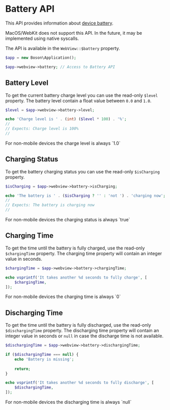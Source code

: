 # Battery API

<show-structure for="chapter" depth="2"/>
<secondary-label ref="security-limitations"/>
<secondary-label ref="macos-limitations"/>

This API provides information about 
[device battery](https://developer.mozilla.org/en-US/docs/Web/API/Battery_Status_API).

<warning>
MacOS/WebKit does not support this API. In the future, it 
may be implemented using native syscalls.
</warning>

The API is available in the `WebView::$battery` property.

```php
$app = new Boson\Application();

$app->webview->battery; // Access to Battery API
```

## Battery Level
<secondary-label ref="read-only"/>

To get the current battery charge level you can use the read-only 
`$level` property. The battery level contain a float value 
between `0.0` and `1.0`.

```php
$level = $app->webview->battery->level;

echo 'Charge level is ' . (int) ($level * 100) . '%';
// 
// Expects: Charge level is 100%
// 
```

<note>
For non-mobile devices the charge level is always `1.0`
</note>

## Charging Status
<secondary-label ref="read-only"/>

To get the battery charging status you can use the read-only
`$isCharging` property.

```php
$isCharging = $app->webview->battery->isCharging;

echo 'The battery is ' . ($isCharging ? '' : 'not ') . 'charging now';
// 
// Expects: The battery is charging now
// 
```

<note>
For non-mobile devices the charging status is always `true`
</note>

## Charging Time
<secondary-label ref="read-only"/>

To get the time until the battery is fully charged, use the read-only
`$chargingTime` property. The charging time property will contain an 
integer value in seconds.

```php
$chargingTime = $app->webview->battery->chargingTime;

echo vsprintf('It takes another %d seconds to fully charge', [
    $chargingTime,
]);
```

<note>
For non-mobile devices the charging time is always `0`
</note>

## Discharging Time
<secondary-label ref="read-only"/>

To get the time until the battery is fully discharged, use the read-only
`$dischargingTime` property. The discharging time property will 
contain an integer value in seconds or `null` in case the 
discharge time is not available.

```php
$dischargingTime = $app->webview->battery->dischargingTime;

if ($dischargingTime === null) {
    echo 'Battery is missing';
    
    return;
}

echo vsprintf('It takes another %d seconds to fully discharge', [
    $dischargingTime,
]);
```

<note>
For non-mobile devices the discharging time is always `null`
</note>